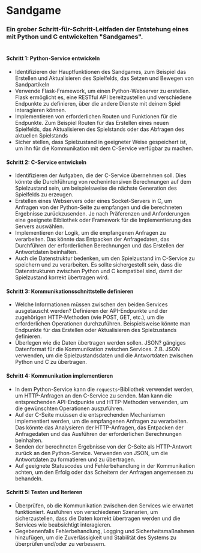 # Sandgame 

### Ein grober Schritt-für-Schritt-Leitfaden der Entstehung eines mit Python und C entwickelten "Sandgames".

# 

#### Schritt 1: Python-Service entwickeln
- Identifizieren der Hauptfunktionen des Sandgames, zum Beispiel das Erstellen und Aktualisieren des Spielfelds, das Setzen und Bewegen von Sandpartikeln 
- Verwende Flask-Framework, um einen Python-Webserver zu erstellen. Flask ermöglicht es, eine RESTful API bereitzustellen und verschiedene Endpunkte zu definieren, über die andere Dienste mit deinem Spiel interagieren
  können.
- Implementieren von erforderlichen Routen und Funktionen für die Endpunkte. Zum Beispiel Routen für das Erstellen eines neuen Spielfelds, das Aktualisieren des Spielstands oder das Abfragen des aktuellen Spielstands 
- Sicher stellen, dass  Spielzustand in geeigneter Weise gespeichert ist, um ihn für die Kommunikation mit dem C-Service verfügbar zu machen.

#### Schritt 2: C-Service entwickeln
- Identifizieren der Aufgaben, die der C-Service übernehmen soll. Dies könnte die Durchführung von rechenintensiven Berechnungen auf dem Spielzustand sein, um beispielsweise die nächste Generation des Spielfelds zu
  erzeugen.
- Erstellen eines Webservers oder eines Socket-Servers in C, um Anfragen von der Python-Seite zu empfangen und die berechneten Ergebnisse zurückzusenden. Je nach Präferenzen und Anforderungen eine geeignete Bibliothek
  oder Framework für die Implementierung des Servers auswählen.
- Implementieren der Logik, um die empfangenen Anfragen zu verarbeiten. Das könnte das Entpacken der Anfragedaten, das Durchführen der erforderlichen Berechnungen und das Erstellen der Antwortdaten beinhalten.
- Auch die Datenstruktur bedenken, um den Spielzustand im C-Service zu speichern und zu verarbeiten. Es sollte sichergestellt sein, dass die Datenstrukturen zwischen Python und C kompatibel sind, damit der Spielzustand
  korrekt übertragen wird.

#### Schritt 3: Kommunikationsschnittstelle definieren
- Welche Informationen müssen zwischen den beiden Services ausgetauscht werden? Definieren der API-Endpunkte und der zugehörigen HTTP-Methoden (wie POST, GET, etc.), um die erforderlichen Operationen durchzuführen.
  Beispielsweise könnte man Endpunkte für das Erstellen oder Aktualisieren des Spielzustands definieren.
- Überlegen wie die Daten übertragen werden sollen. JSON? gängiges Datenformat für die Kommunikation zwischen Services. Z.B. JSON verwenden, um die Spielzustandsdaten und die Antwortdaten zwischen Python und C zu
  übertragen.

#### Schritt 4: Kommunikation implementieren
- In dem Python-Service kann die `requests`-Bibliothek verwendet werden, um HTTP-Anfragen an den C-Service zu senden. Man kann die entsprechenden API-Endpunkte und HTTP-Methoden verwenden, um die gewünschten Operationen
  auszuführen.
- Auf der C-Seite muüssen die entsprechenden Mechanismen implementiert werden, um die empfangenen Anfragen zu verarbeiten. Das könnte das Analysieren der HTTP-Anfragen, das Entpacken der Anfragedaten und das Ausführen der
  erforderlichen Berechnungen beinhalten.
- Senden der berechneten Ergebnisse von der C-Seite als HTTP-Antwort zurück an den Python-Service. Verwenden von JSON, um die Antwortdaten zu formatieren und zu übertragen.
- Auf geeignete Statuscodes und Fehlerbehandlung in der Kommunikation achten, um den Erfolg oder das Scheitern der Anfragen angemessen zu behandeln.

#### Schritt 5: Testen und Iterieren
- Überprüfen, ob die Kommunikation zwischen den Services wie erwartet funktioniert. Ausführen von verschiedenen Szenarien, um sicherzustellen, dass die Daten korrekt übertragen werden und die Services wie beabsichtigt
  interagieren.
- Gegebenenfalls Fehlerbehandlung, Logging und Sicherheitsmaßnahmen hinzufügen, um die Zuverlässigkeit und Stabilität des Systems zu überprüfen und/oder zu verbessern. 
